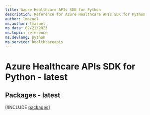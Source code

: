```yaml
---
title: Azure Healthcare APIs SDK for Python
description: Reference for Azure Healthcare APIs SDK for Python
author: lmazuel
ms.author: lmazuel
ms.data: 02/21/2023
ms.topic: reference
ms.devlang: python
ms.service: healthcareapis
---
```

# Azure Healthcare APIs SDK for Python - latest
## Packages - latest
[!INCLUDE [packages](healthcare-apis-index.md)]